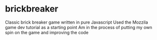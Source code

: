 # brickbreaker
Classic brick breaker game written in pure Javascript
Used the Mozzila game dev tutorial as a starting point
Am in the process of putting my own spin on the game and improving the code
